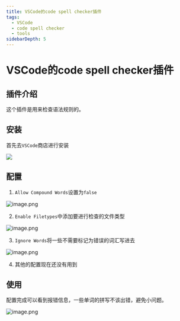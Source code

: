 ```yaml
---
title: VSCode的code spell checker插件
tags: 
  - VSCode
  - code spell checker
  - tools
sidebarDepth: 5
---
```

# VSCode的code spell checker插件

## 插件介绍
这个插件是用来检查语法规则的。

## 安装
首先去`VSCode`商店进行安装

![](~@public/assets/tools/vscode/1.jpg)

## 配置
1.  `Allow Compound Words`设置为`false`

![image.png](~@public/assets/tools/vscode/2.jpg)

2. `Enable Filetypes`中添加要进行检查的文件类型

![image.png](~@public/assets/tools/vscode/3.jpg)

3. `Ignore Words`将一些不需要标记为错误的词汇写进去

![image.png](~@public/assets/tools/vscode/4.jpg)

4. 其他的配置现在还没有用到

## 使用
配置完成可以看到报错信息，一些单词的拼写不该出错，避免小问题。

![image.png](~@public/assets/tools/vscode/5.jpg)


